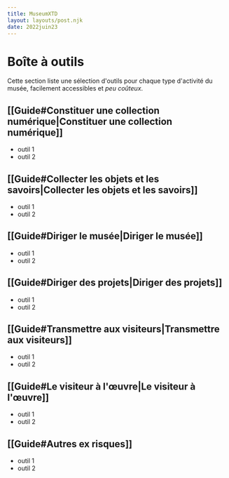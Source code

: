 ```yaml
---
title: MuseumXTD
layout: layouts/post.njk
date: 2022juin23 
---
```



# Boîte à outils
Cette section liste une sélection d'outils pour chaque type d'activité du musée, facilement accessibles et *peu coûteux*.  

## [[Guide#Constituer une collection numérique|Constituer une collection numérique]]
- outil 1 
- outil 2 

## [[Guide#Collecter les objets et les savoirs|Collecter les objets et les savoirs]]
- outil 1 
- outil 2 

## [[Guide#Diriger le musée|Diriger le musée]]
- outil 1 
- outil 2 

## [[Guide#Diriger des projets|Diriger des projets]]
- outil 1 
- outil 2 

## [[Guide#Transmettre aux visiteurs|Transmettre aux visiteurs]]
- outil 1 
- outil 2 

## [[Guide#Le visiteur à l'œuvre|Le visiteur à l'œuvre]]
- outil 1 
- outil 2 

## [[Guide#Autres ex risques]]
- outil 1 
- outil 2 

